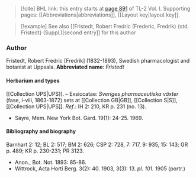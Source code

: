 > [!cite] BHL link: this entry starts at [page 891](https://www.biodiversitylibrary.org/page/33121022) of TL-2 Vol. I.
> Supporting pages: [[Abbreviations|abbreviations]], [[Layout key|layout key]].

> [!example] See also [[Fristedt, Robert Fredric (Frederic, Fredrik) {std. Fristedt} (Suppl.)|second entry]] for this author

### Author

Fristedt, Robert Fredric \[Fredrik\] (1832-1893), Swedish pharmacologist and botanist at Uppsala. 
**Abbreviated name**: *Fristedt*

#### Herbarium and types

[[Collection UPS|UPS]]. – Exsiccatae: *Sveriges pharmaceutiska växter* (fase, i-viii, 1863-1872) sets at [[Collection GB|GB]], [[Collection S|S]], [[Collection UPS|UPS]].
*Ref*.: IH 2: 210, KR p. 231 (no. 13).
- Sayre, Mem. New York Bot. Gard. 19(1): 24-25. 1969.

#### Bibliography and biography

Barnhart 2: 12; BL 2: 517; BM 2: 626; CSP 2: 728, 7: 717, 9: 935, 15: 143; GR p. 489; KR p. 230-231; PR 3123.
- Anon., Bot. Not. 1893: 85-86.
- Wittrock, Acta Horti Berg. 3(2): 40. 1903, 3(3): 13. *pl. 101.* 1905 (portr.)

